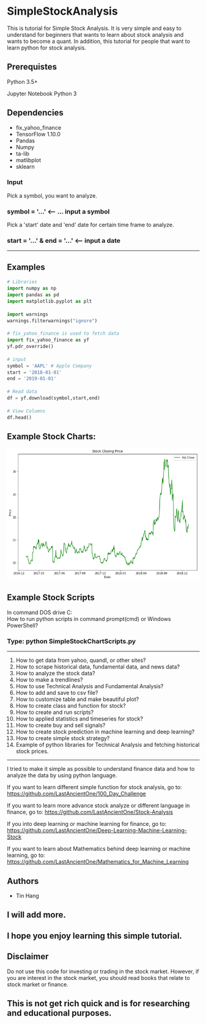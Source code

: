 # SimpleStockAnalysis

This is tutorial for Simple Stock Analysis. It is very simple and easy to understand for beginners that wants to learn about stock analysis and wants to become a quant. In addition, this tutorial for people that want to learn python for stock analysis. 

## Prerequistes
Python 3.5+

Jupyter Notebook Python 3

## Dependencies
* fix_yahoo_finance
* TensorFlow 1.10.0
* Pandas
* Numpy
* ta-lib
* matlibplot
* sklearn

### Input
Pick a symbol, you want to analyze. 

### symbol = '...' <-- ... input a symbol

Pick a 'start' date and 'end' date for certain time frame to analyze. 

### start = '...' & end = '...' <-- input a date
______________________________________________________________________________________________________________________________
## Examples 
```python
# Libraries
import numpy as np
import pandas as pd
import matplotlib.pyplot as plt

import warnings
warnings.filterwarnings("ignore")

# fix_yahoo_finance is used to fetch data 
import fix_yahoo_finance as yf
yf.pdr_override()

# input
symbol = 'AAPL' # Apple Company
start = '2018-01-01'
end = '2019-01-01'

# Read data 
df = yf.download(symbol,start,end)

# View Columns
df.head()
```

## Example Stock Charts:
<img src="stock_chart.png">

## Example Stock Scripts
In command DOS drive C:\
How to run python scripts in command prompt(cmd) or Windows PowerShell?
### Type: python SimpleStockChartScripts.py
______________________________________________________________________________________________________________________________
  1. How to get data from yahoo, quandl, or other sites?
  2. How to scrape historical data, fundamental data, and news data?
  3. How to analyze the stock data?
  4. How to make a trendlines?
  5. How to use Technical Analysis and Fundamental Analysis?
  6. How to add and save to csv file?
  7. How to customize table and make beautiful plot?
  8. How to create class and function for stock?
  9. How to create and run scripts?
  10. How to applied statistics and timeseries for stock?
  11. How to create buy and sell signals? 
  12. How to create stock prediction in machine learning and deep learning?
  13. How to create simple stock strategy?
  14. Example of python libraries for Technical Analysis and fetching historical stock prices.

______________________________________________________________________________________________________________________________

I tried to make it simple as possible to understand finance data and how to analyze the data by using python language.

If you want to learn different simple function for stock analysis, go to:
https://github.com/LastAncientOne/100_Day_Challenge

If you want to learn more advance stock analyze or different language in finance, go to:
https://github.com/LastAncientOne/Stock-Analysis

If you into deep learning or machine learning for finance, go to:
https://github.com/LastAncientOne/Deep-Learning-Machine-Learning-Stock

If you want to learn about Mathematics behind deep learning or machine learning, go to:
https://github.com/LastAncientOne/Mathematics_for_Machine_Learning


## Authors
* Tin Hang



## I will add more.
## I hope you enjoy learning this simple tutorial.

## Disclaimer
Do not use this code for investing or trading in the stock market. However, if you are interest in the stock market, you should read books that relate to stock market or finance.

## This is not get rich quick and is for researching and educational purposes.
